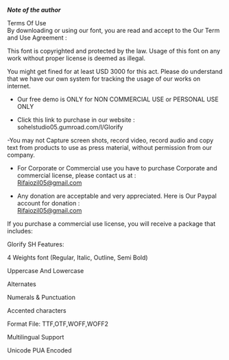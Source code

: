 ***Note of the author***

Terms Of Use  
 By downloading or using our font, you are read and accept to the Our Term and Use Agreement :  
   
 This font is copyrighted and protected by the law. Usage of this font on any work without proper license is deemed as illegal.   
   
 You might get fined for at least USD 3000 for this act. Please do understand that we have our own system for tracking the usage of our works on internet.  
   
 - Our free demo is ONLY for NON COMMERCIAL USE or PERSONAL USE ONLY  
   
 - Click this link to purchase in our website :  
 sohelstudio05.gumroad.com/l/Glorify  
   
 -You may not Capture screen shots, record video, record audio and copy text from products to use as press material, without permission from our company.  
   
 - For Corporate or Commercial use you have to purchase Corporate and commercial license, please contact us at :  
 <Rifaiozil05@gmail.com>  
   
 - Any donation are acceptable and very appreciated. Here is Our Paypal account for donation :  
 <Rifaiozil05@gmail.com>  
   
 If you purchase a commercial use license, you will receive a package that includes:  
   
 Glorify SH Features:  
   
 4 Weights font (Regular, Italic, Outline, Semi Bold)   
   
 Uppercase And Lowercase  
   
 Alternates  
   
 Numerals &amp; Punctuation  
   
 Accented characters  
   
 Format File: TTF,OTF,WOFF,WOFF2  
   
 Multilingual Support  
   
 Unicode PUA Encoded